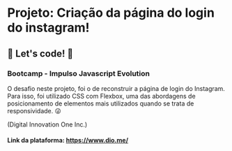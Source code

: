 
# Projeto: Criação da página do login do instagram! 

## 🚀 Let's code! 🚀

### Bootcamp - Impulso Javascript Evolution

O desafio neste projeto, foi o de reconstruir a página de login do Instagram. Para isso, foi utilizado CSS com Flexbox, uma das abordagens de posicionamento de elementos mais utilizados quando se trata de responsividade. 😜


(Digital Innovation One Inc.)

#### Link da plataforma: https://www.dio.me/
